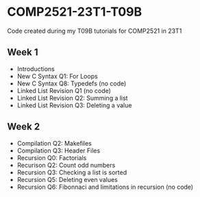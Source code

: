 # COMP2521-23T1-T09B

Code created during my T09B tutorials for COMP2521 in 23T1

## Week 1

- Introductions
- New C Syntax Q1: For Loops
- New C Syntax Q8: Typedefs (no code)
- Linked List Revision Q1 (no code)
- Linked List Revision Q2: Summing a list
- Linked List Revision Q3: Deleting a value

## Week 2

- Compilation Q2: Makefiles
- Compilation Q3: Header Files
- Recursion Q0: Factorials
- Recurison Q2: Count odd numbers
- Recursion Q3: Checking a list is sorted
- Recursion Q5: Deleting even values
- Recursion Q6: Fibonnaci and limitations in recursion (no code)

